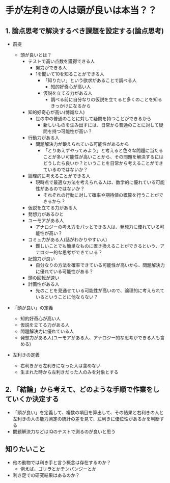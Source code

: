 # 手が左利きの人は頭が良いは本当？？

## 1. 論点思考で解決するべき課題を設定する(論点思考)
- 前提
  - 頭が良いとは？
    - テストで高い点数を獲得できる人
      - 努力ができる人
      - 1を聞いて10を知ることができる人
        - 「知りたい」という欲求があることで調べる人
          - 知的好奇心が高い人
        - 仮説を立てる力がある人
          - 調べる前に自分なりの仮説を立てると多くのことを知るきっかけになるから
    - 知的好奇心が高い(博識な人)
      - 世の中の普通のことに対して疑問を持つことができるから
        - 新しいものを生み出すには、日常から普通のことに対して疑問を持つ可能性が高い？
    - 行動力がある人
      - 問題解決力が鍛えられている可能性があるから
        - 「とりあえずやってみよう」と考えると色々な問題に当たることが多い可能性が高いことから、その問題を解決するにはどうしたら良いか？ということを日常から考えることができているのではないか？
    - 論理的に考えることができる人
      - 現時点で最適な方法を考えられる人は、数学的に優れている可能性があるのではないか？
        - それぞれの行動に対して確率や期待値の概算を行うことができるから？
    - 仮説を立てる力がある人
    - 発想力があるひと
    - ユーモアがある人
      - アナロジーの考え方をパッとできる人は、発想力に優れている可能性が高い？
    - コミュ力がある人(話がわかりやすい人)
      - 難しいことでも簡単なものに置き換えることができるという、アナロジー的な思考ができている？
    - 記憶力が良い
      - 自分なりの方法を確率できている可能性が高いから、問題解決力に優れている可能性がある？
    - 頭の回転が速い
    - 計画性がある人
      - 先のことを見通せている可能性が高いので、論理的に考えられているということに他ならない？

- 「頭が良い」の定義
  - 知的好奇心が高い人
  - 仮説を立てる力がある人
  - 問題解決力に優れている人
  - 発想力がある人(ユーモアがある人、アナロジー的な思考ができる人も含める)

- 左利きの定義
  - 右利きから左利きになった人は含めない
  - 生まれた時から左利きだった人のみを対象とする

## 2. 「結論」から考えて、どのような手順で作業をしていくか決定する
- 「頭が良い」を定義して、複数の項目を算出して、その結果と右利きの人と左利きの人の能力測定の統計の差を見て、左利きに優位性があるかを判断する
- 問題解決力などはIQのテストで測るのが良いと思う

## 知りたいこと
- 他の動物では利き手と言う概念は存在するのか？
  - 例えば、ゴリラとかチンパンジーとか
- 利き足での研究結果はあるのか？
